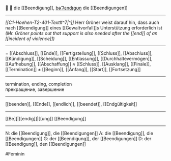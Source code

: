 🏁 🔴 die [[Beendigung]], [bəˈʔɛndɪɡʊŋ](https://youglish.com/pronounce/Beendigung/german)
die [[Beendigungen]]

---
*[[C1-Hoehen-T2-401-Text#^7|^]]* Herr Gröner weist darauf hin, dass auch nach [[Beendigung]] eines [[Gewaltvorfall]]s Unterstützung erforderlich ist
*(Mr. Gröner points out that support is also needed after the [[end]] of an [[incident of violence]])*


---
= [[Abschluss]], [[Ende]], [[Fertigstellung]], [[Schluss]], [[Abschluss]], [[Kündigung]], [[Scheidung]], [[Entlassung]], [[Durchhaltevermögen]], [[Aufhebung]], [[Abschaffung]]
≈ [[Schluss]], [[Ausklang]], [[Finale]], [[Termination]]
≠ [[Beginn]], [[Anfang]], [[Start]], [[Fortsetzung]]

---
termination, ending, completion  
прекращение, завершение

---
[[beenden]], [[Ende]], [[endlich]], [[beendet]], [[Endgültigkeit]]

---
[[Be]]|[[endig]]|[[ung]]
[[Beendigung]]


---
N: die [[Beendigung]], die [[Beendigungen]]
A: die [[Beendigung]], die [[Beendigungen]]
G: der [[Beendigung]], der [[Beendigungen]]
D: der [[Beendigung]], den [[Beendigungen]]


#Feminin 